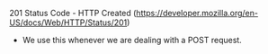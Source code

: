 201 Status Code - HTTP Created (https://developer.mozilla.org/en-US/docs/Web/HTTP/Status/201)

- We use this whenever we are dealing with a POST request.

